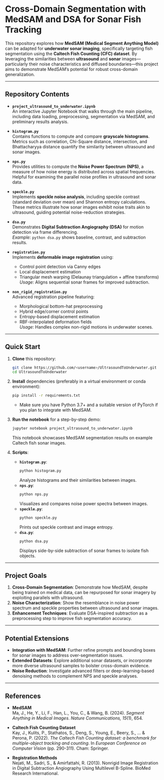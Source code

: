 # Cross-Domain Segmentation with MedSAM and DSA for Sonar Fish Tracking

This repository explores how **MedSAM (Medical Segment Anything Model)** can be adapted for **underwater sonar imaging**, specifically targeting fish segmentation using the **Caltech Fish Counting (CFC) dataset**. By leveraging the similarities between **ultrasound** and **sonar** images—particularly their noise characteristics and diffused boundaries—this project aims to demonstrate MedSAM’s potential for robust cross-domain generalization.

---

## Repository Contents

- **`project_ultrasound_to_underwater.ipynb`**  
  An interactive Jupyter Notebook that walks through the main pipeline, including data loading, preprocessing, segmentation via MedSAM, and preliminary results analysis.

- **`histogram.py`**  
  Contains functions to compute and compare **grayscale histograms**. Metrics such as correlation, Chi-Square distance, intersection, and Bhattacharyya distance quantify the similarity between ultrasound and sonar images.

- **`nps.py`**  
  Provides utilities to compute the **Noise Power Spectrum (NPS)**, a measure of how noise energy is distributed across spatial frequencies. Helpful for examining the parallel noise profiles in ultrasound and sonar data.

- **`speckle.py`**  
  Implements **speckle noise analysis**, including speckle contrast (standard deviation over mean) and Shannon entropy calculations. These metrics illustrate how sonar images exhibit noise traits akin to ultrasound, guiding potential noise-reduction strategies.

- **`dsa.py`**  
  Demonstrates **Digital Subtraction Angiography (DSA)** for motion detection via frame differencing.  
  *Example:* `python dsa.py` shows baseline, contrast, and subtraction results.

- **`registration.py`**  
  Implements **deformable image registration** using:  
  - Control point detection via Canny edges  
  - Local displacement estimation  
  - Triangular mesh warping (Delaunay triangulation + affine transforms)  
  *Usage:* Aligns sequential sonar frames for improved subtraction.

- **`non_rigid_registration.py`**  
  Advanced registration pipeline featuring:  
  - Morphological bottom-hat preprocessing  
  - Hybrid edge/corner control points  
  - Entropy-based displacement estimation  
  - RBF-interpolated deformation fields  
  *Usage:* Handles complex non-rigid motions in underwater scenes.
---

## Quick Start

1. **Clone** this repository:
   ```bash
   git clone https://github.com/<username>/UltrasoundToUnderwater.git
   cd UltrasoundToUnderwater
   ```

2. **Install** dependencies (preferably in a virtual environment or conda environment):
   ```bash
   pip install -r requirements.txt
   ```
   - Make sure you have Python 3.7+ and a suitable version of PyTorch if you plan to integrate with MedSAM.

3. **Run the notebook** for a step-by-step demo:
   ```bash
   jupyter notebook project_ultrasound_to_underwater.ipynb
   ```
   This notebook showcases MedSAM segmentation results on example Caltech fish sonar images.

4. **Scripts**:
   - **`histogram.py`**:  
     ```bash
     python histogram.py
     ```
     Analyze histograms and their similarities between images.  
   - **`nps.py`**:  
     ```bash
     python nps.py
     ```
     Visualizes and compares noise power spectra between images.  
   - **`speckle.py`**:  
     ```bash
     python speckle.py
     ```
     Prints out speckle contrast and image entropy.  
   - **`dsa.py`**:  
     ```bash
     python dsa.py
     ```
     Displays side-by-side subtraction of sonar frames to isolate fish objects.

---

## Project Goals

1. **Cross-Domain Segmentation**: Demonstrate how MedSAM, despite being trained on medical data, can be repurposed for sonar imagery by exploiting parallels with ultrasound.
2. **Noise Characterization**: Show the resemblance in noise power spectrum and speckle properties between ultrasound and sonar images.
3. **Enhancement Techniques**: Evaluate DSA-inspired subtraction as a preprocessing step to improve fish segmentation accuracy.

---

## Potential Extensions

- **Integration with MedSAM**: Further refine prompts and bounding boxes for sonar images to address over-segmentation issues.
- **Extended Datasets**: Explore additional sonar datasets, or incorporate more diverse ultrasound samples to bolster cross-domain evidence.
- **Noise Reduction**: Investigate advanced filters or deep-learning-based denoising methods to complement NPS and speckle analyses.

---

## References

- **MedSAM**  
  Ma, J., He, Y., Li, F., Han, L., You, C., & Wang, B. (2024). _Segment Anything in Medical Images_. *Nature Communications, 15*(1), 654.

- **Caltech Fish Counting Dataset**  
  Kay, J., Kulits, P., Stathatos, S., Deng, S., Young, E., Beery, S., ... & Perona, P. (2022). *The Caltech Fish Counting dataset: a benchmark for multiple-object tracking and counting*. In _European Conference on Computer Vision_ (pp. 290-311). Cham: Springer.

- **Registration Methods**  
  Nejati, M., Sadri, S., & Amirfattahi, R. (2013). Nonrigid Image Registration in Digital Subtraction Angiography Using Multilevel B-Spline. BioMed Research International.
